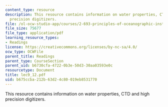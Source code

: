 ```yaml
---
content_type: resource
description: This resource contains information on water properties, CTD and high
  precision digitizers.
file: /ol-ocw-studio-app/courses/2-693-principles-of-oceanographic-instrument-systems-sensors-and-measurements-13-998-spring-2004/b675ccba212b63d24c80019eb8531770_lec9_12.pdf
file_size: 75677
file_type: application/pdf
learning_resource_types:
- Readings
license: https://creativecommons.org/licenses/by-nc-sa/4.0/
ocw_type: OCWFile
parent_title: Readings
parent_type: CourseSection
parent_uid: b6730cfa-4722-0b3e-50d3-30aa03593e0c
resourcetype: Document
title: lec9_12.pdf
uid: b675ccba-212b-63d2-4c80-019eb8531770
---
```

This resource contains information on water properties, CTD and high precision digitizers.